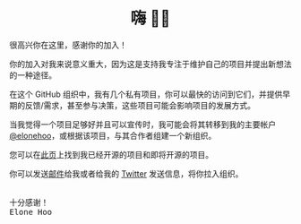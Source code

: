 <h1 align='center'>嗨 👋🏼</h1>

很高兴你在这里，感谢你的加入！

你的加入对我来说意义重大，因为这是支持我专注于维护自己的项目并提出新想法的一种途径。

在这个 GitHub 组织中，我有几个私有项目，你可以最快的访问到它们，并提供早期的反馈/需求，甚至参与决策，这些项目可能会影响项目的发展方式。

当我觉得一个项目足够好并且可以宣传时，我可能会将其转移到我的主要帐户 [@elonehoo](https://github.com/elonehoo)，或根据该项目，与其合作者组建一个新组织。

您可以在[此页](https://elonehoo.me/projects.html)上找到我已经开源的项目和即将开源的项目。

你可以发送[邮件](mailto:hi@elonehoo.me)给我或者给我的 [Twitter](https://twitter.com/elonehoo) 发送信息，将你拉入组织。

<br>
<samp>十分感谢！</samp><br>
<samp>Elone Hoo</samp>
